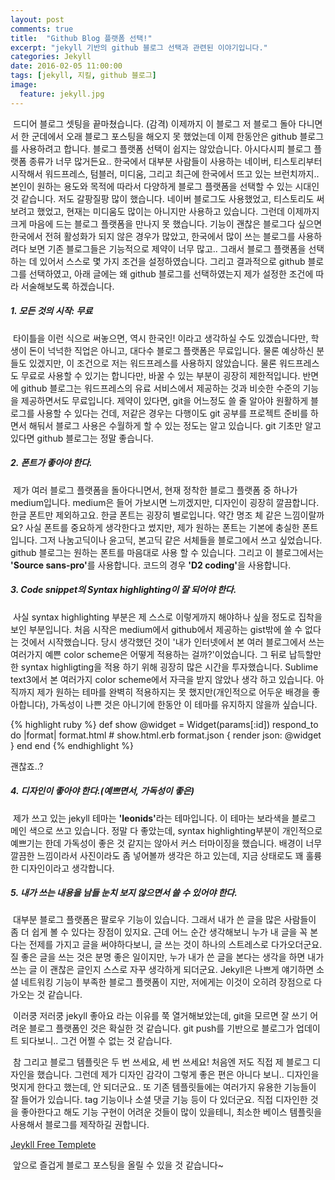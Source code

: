 ```yaml
---
layout: post
comments: true
title:  "Github Blog 플랫폼 선택!"
excerpt: "jekyll 기반의 github 블로그 선택과 관련된 이야기입니다."
categories: Jekyll
date: 2016-02-05 11:00:00
tags: [jekyll, 지킬, github 블로그]
image:
  feature: jekyll.jpg
---
```


<p>&nbsp;드디어 블로그 셋팅을 끝마쳤습니다. (감격) 이제까지 이 블로그 저 블로그 돌아 다니면서 한 군데에서
오래 블로그 포스팅을 해오지 못 했었는데 이제 한동안은 github 블로그를 사용하려고 합니다. 블로그 플랫폼 선택이 쉽지는 않았습니다.
아시다시피 블로그 플랫폼 종류가 너무 많거든요.. 한국에서 대부분 사람들이 사용하는 네이버, 티스토리부터 시작해서 워드프레스, 텀블러, 미디움, 그리고
최근에 한국에서 뜨고 있는 브런치까지.. 본인이 원하는 용도와 목적에 따라서 다양하게 블로그 플랫폼을 선택할 수 있는 시대인 것
같습니다. 저도 갈팡질팡 많이 했습니다. 네이버 블로그도 사용했었고, 티스토리도 써보려고 했었고, 현재는 미디움도 많이는 아니지만
사용하고 있습니다. 그런데 이제까지 크게 마음에 드는 블로그 플랫폼을 만나지 못 했습니다. 기능이 괜찮은 블로그다 싶으면 한국에서 전혀 활성화가
되지 않은 경우가 많았고, 한국에서 많이 쓰는 블로그를 사용하려다 보면 기존 블로그들은 기능적으로 제약이 너무 많고.. 그래서 블로그 플랫폼을
선택하는 데 있어서 스스로 몇 가지 조건을 설정하였습니다. 그리고 결과적으로 github 블로그를 선택하였고, 아래 글에는 왜 github 블로그를
선택하였는지 제가 설정한 조건에 따라 서술해보도록 하겠습니다.</p>

  <h5>1. 모든 것의 시작: 무료</h5>
  <p>&nbsp;타이틀을 이런 식으로 써놓으면, 역시 한국인! 이라고 생각하실 수도 있겠습니다만, 학생이 돈이 넉넉한 직업은
  아니고, 대다수 블로그 플랫폼은 무료입니다. 물론 예상하신 분들도 있겠지만, 이 조건으로 저는 워드프레스를 사용하지 않았습니다. 물론 워드프레스도 무료로 사용할
  수 있기는 합니다만, 바꿀 수 있는 부분이 굉장히 제한적입니다. 반면에 github 블로그는 워드프레스의 유료 서비스에서 제공하는 것과 비슷한
  수준의 기능을 제공하면서도 무료입니다. 제약이 있다면, git을 어느정도 쓸 줄 알아야 원활하게 블로그를 사용할 수 있다는 건데, 저같은 경우는 다행이도 git 공부를
  프로젝트 준비를 하면서 해둬서 블로그 사용은 수월하게 할 수 있는 정도는 알고 있습니다. git 기초만 알고 있다면 github 블로그는 정말 좋습니다.</p>

  <h5>2. 폰트가 좋아야 한다.</h5>
  <p>&nbsp;제가 여러 블로그 플랫폼을 돌아다니면서, 현재 정착한 블로그 플랫폼 중 하나가 medium입니다. medium은 들어
  가보시면 느끼겠지만, 디자인이 굉장히 깔끔합니다. 한글 폰트만 제외하고요. 한글 폰트는 굉장히 별로입니다. 약간 명조
  체 같은 느낌이랄까요? 사실 폰트를 중요하게 생각한다고 썼지만, 제가 원하는 폰트는 기본에 충실한 폰트입니다. 그저
  나눔고딕이나 윤고딕, 본고딕 같은 서체들을 블로그에서 쓰고 싶었습니다. github 블로그는 원하는 폰트를 마음대로 사용
  할 수 있습니다. 그리고 이 블로그에서는 <strong>'Source sans-pro'</strong>를 사용합니다. 코드의 경우 <strong>'D2 coding'</strong>을 사용합니다.</p>

  <h5>3. Code snippet의 Syntax highlighting이 잘 되어야 한다.</h5>
  <p>&nbsp;사실 syntax highlighting 부분은 제 스스로 이렇게까지 해야하나 싶을 정도로 집착을 보인 부분입니다.
  처음 시작은 medium에서 github에서 제공하는 gist밖에 쓸 수 없다는 것에서 시작했습니다. 당시 생각했던 것이 '내가 인터넷에서 본 여러
  블로그에서 쓰는 여러가지 예쁜 color scheme은 어떻게 적용하는 걸까?'이었습니다. 그 뒤로 납득할만한 syntax highligting을 적용
  하기 위해 굉장히 많은 시간을 투자했습니다. Sublime text3에서 본 여러가지 color scheme에서 자극을 받지 않았나 생각
  하고 있습니다. 아직까지 제가 원하는 테마를 완벽히 적용하지는 못 했지만(개인적으로 어두운 배경을 좋아합니다), 가독성이 나쁜 것은 아니기에 한동안 이 테마를
  유지하지 않을까 싶습니다.</p>

  {% highlight ruby %}
  def show
    @widget = Widget(params[:id])
    respond_to do |format|
      format.html # show.html.erb
      format.json { render json: @widget }
    end
  end
  {% endhighlight %}  
  <p>괜찮죠..?</p>

  <h5>4. 디자인이 좋아야 한다.(예쁘면서, 가독성이 좋은)</h5>
  <p>&nbsp;제가 쓰고 있는 jekyll 테마는 <strong>'leonids'</strong>라는 테마입니다. 이 테마는 보라색을 블로그 메인 색으로
  쓰고 있습니다. 정말 다 좋았는데, syntax highlighting부분이 개인적으로 예쁘기는 한데 가독성이 좋은 것 같지는 않아서 커스
  터마이징을 했습니다. 배경이 너무 깔끔한 느낌이라서 사진이라도 좀 넣어볼까 생각은 하고 있는데, 지금 상태로도 꽤 훌륭한
  디자인이라고 생각합니다.</p>

  <h5>5. 내가 쓰는 내용을 남들 눈치 보지 않으면서 쓸 수 있어야 한다.</h5>
  <p>&nbsp;대부분 블로그 플랫폼은 팔로우 기능이 있습니다. 그래서 내가 쓴 글을 많은 사람들이 좀 더 쉽게 볼 수 있다는
  장점이 있지요. 근데 어느 순간 생각해보니 누가 내 글을 꼭 본다는 전제를 가지고 글을 써야하다보니, 글 쓰는 것이 하나의
  스트레스로 다가오더군요. 질 좋은 글을 쓰는 것은 분명 좋은 일이지만, 누가 내가 쓴 글을 본다는 생각을 하면 내가 쓰는 글
  이 괜찮은 글인지 스스로 자꾸 생각하게 되더군요. Jekyll은 나쁘게 얘기하면 소셜 네트워킹 기능이 부족한 블로그 플랫폼이 지만,
  저에게는 이것이 오히려 장점으로 다가오는 것 같습니다.</p>

<p>&nbsp;이러쿵 저러쿵 jekyll 좋아요 라는 이유를 쭉 열거해보았는데, git을 모르면 잘 쓰기 어려운 블로그 플랫폼인 것은
확실한 것 같습니다. git push를 기반으로 블로그가 업데이트 되다보니.. 그건 어쩔 수 없는 것 같습니다. </p>

<p>&nbsp;참 그리고 블로그 템플릿은 두 번 쓰세요, 세 번 쓰세요! 처음엔 저도 직접 제 블로그 디자인을 했습니다. 그런데
제가 디자인 감각이 그렇게 좋은 편은 아니다 보니.. 디자인을 멋지게 한다고 했는데, 안 되더군요.. 또 기존 템플릿들에는
여러가지 유용한 기능들이 잘 들어가 있습니다. tag 기능이나 소셜 댓글 기능 등이 다 있더군요. 직접 디자인한 것을 좋아한다고
해도 기능 구현이 어려운 것들이 많이 있을테니, 최소한 베이스 템플릿을 사용해서 블로그를 제작하길 권합니다.</p>
<a href="http://jekyllthemes.org/" target="_blank">Jeykll Free Templete</a>

<p>&nbsp;앞으로 즐겁게 블로그 포스팅을 올릴 수 있을 것 같습니다~</p>
